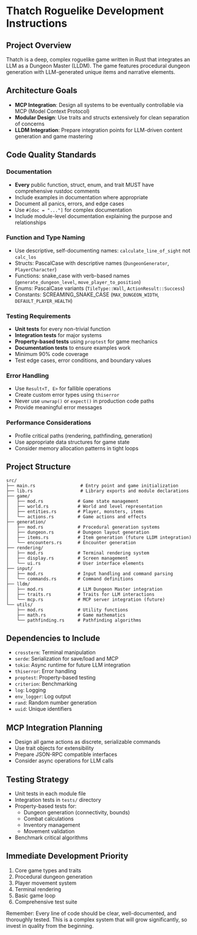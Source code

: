 # Thatch Roguelike Development Instructions

## Project Overview
Thatch is a deep, complex roguelike game written in Rust that integrates an LLM as a Dungeon Master (LLDM). The game features procedural dungeon generation with LLM-generated unique items and narrative elements.

## Architecture Goals
- **MCP Integration**: Design all systems to be eventually controllable via MCP (Model Context Protocol)
- **Modular Design**: Use traits and structs extensively for clean separation of concerns
- **LLDM Integration**: Prepare integration points for LLM-driven content generation and game mastering

## Code Quality Standards

### Documentation
- **Every** public function, struct, enum, and trait MUST have comprehensive rustdoc comments
- Include examples in documentation where appropriate
- Document all panics, errors, and edge cases
- Use `#[doc = "..."]` for complex documentation
- Include module-level documentation explaining the purpose and relationships

### Function and Type Naming
- Use descriptive, self-documenting names: `calculate_line_of_sight` not `calc_los`
- Structs: PascalCase with descriptive names (`DungeonGenerator`, `PlayerCharacter`)
- Functions: snake_case with verb-based names (`generate_dungeon_level`, `move_player_to_position`)
- Enums: PascalCase variants (`TileType::Wall`, `ActionResult::Success`)
- Constants: SCREAMING_SNAKE_CASE (`MAX_DUNGEON_WIDTH`, `DEFAULT_PLAYER_HEALTH`)

### Testing Requirements
- **Unit tests** for every non-trivial function
- **Integration tests** for major systems
- **Property-based tests** using `proptest` for game mechanics
- **Documentation tests** to ensure examples work
- Minimum 90% code coverage
- Test edge cases, error conditions, and boundary values

### Error Handling
- Use `Result<T, E>` for fallible operations
- Create custom error types using `thiserror`
- Never use `unwrap()` or `expect()` in production code paths
- Provide meaningful error messages

### Performance Considerations
- Profile critical paths (rendering, pathfinding, generation)
- Use appropriate data structures for game state
- Consider memory allocation patterns in tight loops

## Project Structure
```
src/
├── main.rs                 # Entry point and game initialization
├── lib.rs                  # Library exports and module declarations
├── game/
│   ├── mod.rs             # Game state management
│   ├── world.rs           # World and level representation
│   ├── entities.rs        # Player, monsters, items
│   └── actions.rs         # Game actions and effects
├── generation/
│   ├── mod.rs             # Procedural generation systems
│   ├── dungeon.rs         # Dungeon layout generation
│   ├── items.rs           # Item generation (future LLDM integration)
│   └── encounters.rs      # Encounter generation
├── rendering/
│   ├── mod.rs             # Terminal rendering system
│   ├── display.rs         # Screen management
│   └── ui.rs              # User interface elements
├── input/
│   ├── mod.rs             # Input handling and command parsing
│   └── commands.rs        # Command definitions
├── lldm/
│   ├── mod.rs             # LLM Dungeon Master integration
│   ├── traits.rs          # Traits for LLM interactions
│   └── mcp.rs             # MCP server integration (future)
└── utils/
    ├── mod.rs             # Utility functions
    ├── math.rs            # Game mathematics
    └── pathfinding.rs     # Pathfinding algorithms
```

## Dependencies to Include
- `crossterm`: Terminal manipulation
- `serde`: Serialization for save/load and MCP
- `tokio`: Async runtime for future LLM integration
- `thiserror`: Error handling
- `proptest`: Property-based testing
- `criterion`: Benchmarking
- `log`: Logging
- `env_logger`: Log output
- `rand`: Random number generation
- `uuid`: Unique identifiers

## MCP Integration Planning
- Design all game actions as discrete, serializable commands
- Use trait objects for extensibility
- Prepare JSON-RPC compatible interfaces
- Consider async operations for LLM calls

## Testing Strategy
- Unit tests in each module file
- Integration tests in `tests/` directory
- Property-based tests for:
  - Dungeon generation (connectivity, bounds)
  - Combat calculations
  - Inventory management
  - Movement validation
- Benchmark critical algorithms

## Immediate Development Priority
1. Core game types and traits
2. Procedural dungeon generation
3. Player movement system
4. Terminal rendering
5. Basic game loop
6. Comprehensive test suite

Remember: Every line of code should be clear, well-documented, and thoroughly tested. This is a complex system that will grow significantly, so invest in quality from the beginning.